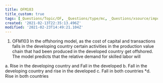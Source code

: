 ```yaml
---
title: OFM103
title_custom: true
tags: [_Questions/Topic/OF, _Questions/type/mc, _Questions/xsource/import]
created: '2021-02-13T22:35:13.496Z'
modified: '2021-02-23T14:49:21.104Z'
---
```


1. OFM103 In the offshoring model, as the cost of capital and transactions falls in the developing country certain activities in the production value chain that had been produced in the developed country get offshored. The model predicts that the relative demand for skilled labor will

a. Rise in the developing country and Fall in the developed
b. Fall in the developing country and rise in the developed
c. Fall in both countries
*d. Rise in both countries 



